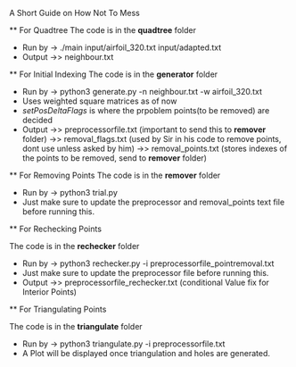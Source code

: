 A Short Guide on How Not To Mess

** For Quadtree
The code is in the **quadtree** folder 
- Run by -> ./main input/airfoil_320.txt input/adapted.txt
- Output ->> neighbour.txt

** For Initial Indexing
The code is in the **generator** folder
- Run by -> python3 generate.py -n neighbour.txt -w airfoil_320.txt
- Uses weighted square matrices as of now
- *setPosDeltaFlags* is where the prpoblem points(to be removed) are decided
- Output ->> preprocessorfile.txt (important to send this to **remover** folder)
         ->> removal_flags.txt (used by Sir in his code to remove points, dont use unless asked by him)
         ->> removal_points.txt (stores indexes of the points to be removed, send to **remover** folder)

** For Removing Points
The code is in the  **remover** folder
- Run by -> python3 trial.py
- Just make sure to update the preprocessor and removal_points text file before running this.

** For Rechecking Points

The code is in the **rechecker** folder
- Run by -> python3 rechecker.py -i preprocessorfile_pointremoval.txt
- Just make sure to update the preprocessor file before running this.
- Output ->> preprocessorfile_rechecker.txt (conditional Value fix for Interior Points)

** For Triangulating Points

The code is in the **triangulate** folder
- Run by -> python3 triangulate.py -i preprocessorfile.txt
- A Plot will be displayed once triangulation and holes are generated.